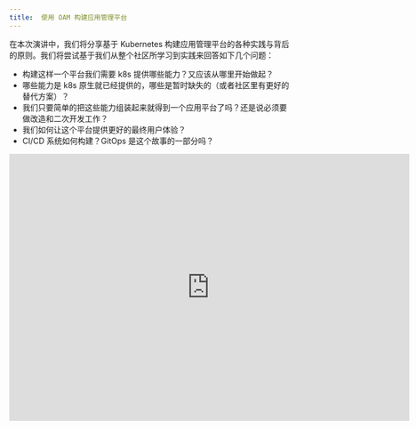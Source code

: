 ```yaml
---
title:  使用 OAM 构建应用管理平台
---
```


在本次演讲中，我们将分享基于 Kubernetes 构建应用管理平台的各种实践与背后的原则。我们将尝试基于我们从整个社区所学习到实践来回答如下几个问题：

* 构建这样一个平台我们需要 k8s 提供哪些能力？又应该从哪里开始做起？
* 哪些能力是 k8s 原生就已经提供的，哪些是暂时缺失的（或者社区里有更好的替代方案）？
* 我们只要简单的把这些能力组装起来就得到一个应用平台了吗？还是说必须要做改造和二次开发工作？
* 我们如何让这个平台提供更好的最终用户体验？
* CI/CD 系统如何构建？GitOps 是这个故事的一部分吗？

<iframe width="720" height="480" src="https://www.youtube.com/embed/fagh1_vVmVY" title="YouTube video player" frameborder="0" allow="accelerometer; autoplay; clipboard-write; encrypted-media; gyroscope; picture-in-picture" allowfullscreen></iframe>
